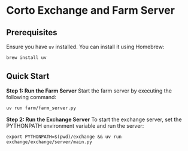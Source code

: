 # Corto Exchange and Farm Server

## Prerequisites

Ensure you have `uv` installed. You can install it using Homebrew:

```sh
brew install uv
```
## Quick Start
**Step 1: Run the Farm Server**
Start the farm server by executing the following command:
```sh
uv run farm/farm_server.py
```

**Step 2: Run the Exchange Server**
To start the exchange server, set the PYTHONPATH environment variable and run the server:
```
export PYTHONPATH=$(pwd)/exchange && uv run exchange/exchange/server/main.py
```